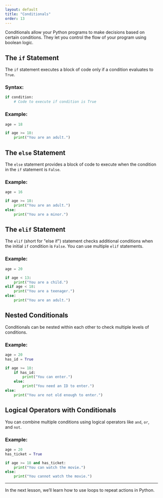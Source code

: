 ```yaml
---
layout: default
title: "Conditionals"
order: 13
---
```


Conditionals allow your Python programs to make decisions based on certain conditions. They let you control the flow of your program using boolean logic.

## The `if` Statement

The `if` statement executes a block of code only if a condition evaluates to `True`.

### Syntax:
```python
if condition:
    # Code to execute if condition is True
```

### Example:
```python
age = 18

if age >= 18:
    print("You are an adult.")
```

## The `else` Statement

The `else` statement provides a block of code to execute when the condition in the `if` statement is `False`.

### Example:
```python
age = 16

if age >= 18:
    print("You are an adult.")
else:
    print("You are a minor.")
```

## The `elif` Statement

The `elif` (short for "else if") statement checks additional conditions when the initial `if` condition is `False`. You can use multiple `elif` statements.

### Example:
```python
age = 20

if age < 13:
    print("You are a child.")
elif age < 18:
    print("You are a teenager.")
else:
    print("You are an adult.")
```

## Nested Conditionals

Conditionals can be nested within each other to check multiple levels of conditions.

### Example:
```python
age = 20
has_id = True

if age >= 18:
    if has_id:
        print("You can enter.")
    else:
        print("You need an ID to enter.")
else:
    print("You are not old enough to enter.")
```

## Logical Operators with Conditionals

You can combine multiple conditions using logical operators like `and`, `or`, and `not`.

### Example:
```python
age = 20
has_ticket = True

if age >= 18 and has_ticket:
    print("You can watch the movie.")
else:
    print("You cannot watch the movie.")
```

---

In the next lesson, we’ll learn how to use loops to repeat actions in Python.
